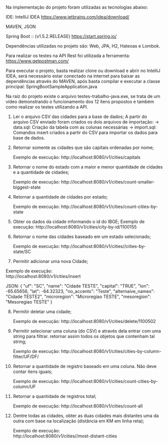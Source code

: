 Na implementação do projeto foram utilizadas as tecnologias abaixo:

 IDE:
 IntelliJ IDEA
 https://www.jetbrains.com/idea/download/
 
 MAVEN, JSON
 
 Spring Boot :: (v1.5.2.RELEASE)
 https://start.spring.io/
 
 Dependências utilizadas no projeto são: Web, JPA, H2, Hateoas e Lombok.
 
 Para realizar os testes na API Rest foi utilizada a ferramenta: 
 https://www.getpostman.com/
 
 Para executar o projeto, basta realizar clone ou download e abrir no IntelliJ IDEA, será necessário estar conectado na internet para baixar as dependências através do MAVEN, após basta compilar e executar a classe principal: SpringBootSampleApplication.java
 
 Na raiz do projeto existe o arquivo testes-trabalho-java.exe, se trata de um vídeo demonstrando o funcionamento dos 12 ítens propostos e também como realizar os testes utilizando a API. 
 
 1. Ler o arquivo CSV das cidades para a base de dados;
	A partir do arquivo CSV enviado foram criados os dois arquivos de importação:
         -> data.sql: Criação da tabela com as colunas necessárias
         -> import.sql: Comandos insert criados a partir do CSV para importar os dados  para base de dados.	

2. Retornar somente as cidades que são capitais ordenadas por nome;

	Exemplo de execução: 
	http://localhost:8080/v1/cities/capitals

3. Retornar o nome do estado com a maior e menor quantidade de cidades e a
quantidade de cidades;

	Exemplo de execução: 
	http://localhost:8080/v1/cities/count-smaller-biggest-state


4. Retornar a quantidade de cidades por estado;
	
	Exemplo de execução: 
	http://localhost:8080/v1/cities/count-cities-by-state

5. Obter os dados da cidade informando o id do IBGE;
	Exemplo de execução: http://localhost:8080/v1/cities/city-by-id/1100155

6. Retornar o nome das cidades baseado em um estado selecionado;
	
	Exemplo de execução: 
	http://localhost:8080/v1/cities//cities-by-state/SC

7. Permitir adicionar uma nova Cidade;

Exemplo de execução:  
http://localhost:8080/v1/cities/insert

JSON:
{
    "uf": "SC",
    "name": "Cidade TESTE",
    "capital": "TRUE",
    "lon": -65.65656,
    "lat": -64.32323,
    "no_accents": "Teste",
    "alternaive_names": "Cidade TESTE2",
    "microregion": "Microregiao TESTE",
    "mesoregion": "Mesoregiao TESTE"
}

8. Permitir deletar uma cidade;
	
	Exemplo de execução: 
	http://localhost:8080/v1/cities/delete/1100502	

9. Permitir selecionar uma coluna (do CSV) e através dela entrar com uma string para
filtrar. retornar assim todos os objetos que contenham tal string;
	
	Exemplo de execução:
	http://localhost:8080/v1/cities/cities-by-column-filter/UF/DF/


10. Retornar a quantidade de registro baseado em uma coluna. Não deve contar itens
iguais;
	
	Exemplo de execução: 
	http://localhost:8080/v1/cities/count-cities-by-column/UF

11. Retornar a quantidade de registros total;
	
	Exemplo de execução: 
	http://localhost:8080/v1/cities/count-all
	
12. Dentre todas as cidades, obter as duas cidades mais distantes uma da outra com base
na localização (distância em KM em linha reta);
	
	Exemplo de execução: 	
	http://localhost:8080/v1/cities//most-distant-cities
